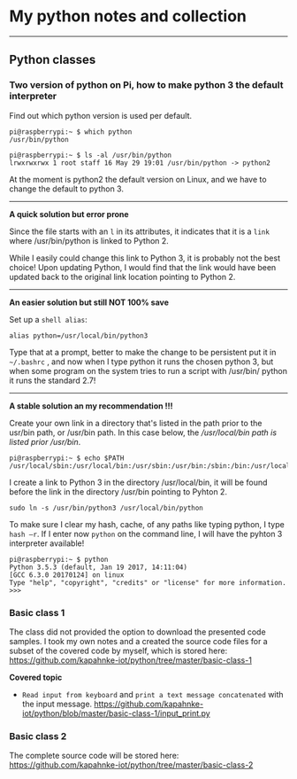 # My python notes and collection
***
## Python classes

### Two version of python on Pi, how to make python 3 the default interpreter

Find out which python version is used per default. 
```
pi@raspberrypi:~ $ which python
/usr/bin/python

pi@raspberrypi:~ $ ls -al /usr/bin/python
lrwxrwxrwx 1 root staff 16 May 29 19:01 /usr/bin/python -> python2 
```

At the moment is python2 the default version on Linux, and we have to change the default to python 3. 

***
**A quick solution but error prone**

Since the file starts with an `l` in its attributes, it indicates that it is a `link` where /usr/bin/python is linked to Python 2. 

While I easily could change this link to Python 3, it is probably not the best choice! Upon updating Python, I would find that the link would have been updated back to the original link location pointing to Python 2. 

***
**An easier solution but still NOT 100% save** 

Set up a `shell alias`:

```alias python=/usr/local/bin/python3```

Type that at a prompt, better to make the change to be persistent put it in `~/.bashrc` , and now when I type python it runs the chosen python 3, but when some program on the system tries to run a script with /usr/bin/ python it runs the standard 2.7!

***
**A stable solution an my recommendation !!!**

Create your own link in a directory that's listed in the path prior to the usr/bin path, or /usr/bin path. In this case below, the */usr/local/bin path is listed prior /usr/bin*. 

```
pi@raspberrypi:~ $ echo $PATH
/usr/local/sbin:/usr/local/bin:/usr/sbin:/usr/bin:/sbin:/bin:/usr/local/games:/usr/games
```
I create a link to Python 3 in the directory /usr/local/bin, it will be found before the link in the directory /usr/bin pointing to Pyhton 2.  
```
sudo ln -s /usr/bin/python3 /usr/local/bin/python
```

To make sure I clear my hash, cache, of any paths like typing python, I type `hash –r`.
If I enter now `python` on the command line, I will have the pyhton 3 interpreter available! 
```
pi@raspberrypi:~ $ python
Python 3.5.3 (default, Jan 19 2017, 14:11:04)
[GCC 6.3.0 20170124] on linux
Type "help", "copyright", "credits" or "license" for more information.
>>>
```

### Basic class 1
The class did not provided the option to download the presented code samples. I took my own notes and a created the source code files for a subset of the covered code by myself, which is stored here: https://github.com/kapahnke-iot/python/tree/master/basic-class-1

**Covered topic**
* `Read input from keyboard` and `print a text message concatenated` with the input message. https://github.com/kapahnke-iot/python/blob/master/basic-class-1/input_print.py

### Basic class 2
The complete source code will be stored here: https://github.com/kapahnke-iot/python/tree/master/basic-class-2
